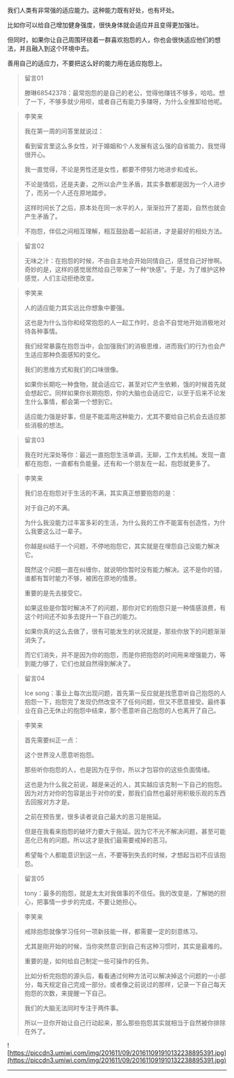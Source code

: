我们人类有非常强的适应能力。这种能力既有好处，也有坏处。

比如你可以给自己增加健身强度，很快身体就会适应并且变得更加强壮。

但同时，如果你让自己周围环绕着一群喜欢抱怨的人，你也会很快适应他们的想法，并且融入到这个环境中去。

善用自己的适应力，不要把这么好的能力用在适应抱怨上。

> 留言01
> 
> 滕琳68542378：最常抱怨的是自己的老公，觉得他赚钱不够多，哈哈。想了一下，不够多就少用呗，或者自己有能力多赚呀，为什么全推卸给他呢。

> 李笑来
> 
> 我在第一周的问答里就说过：
> 
> 看到留言里这么多女性，对于婚姻和个人发展有这么强的自省能力，我觉得很开心。
> 
> 我一直觉得，不论是男性还是女性，都要不停努力地进步和成长。
> 
> 不论是情侣，还是夫妻，之所以会产生矛盾，其实多数都是因为一个人进步了，而另一个人还在原地踏步。
> 
> 这样时间长了之后，原本处在同一水平的人，渐渐拉开了差距，自然也就会产生矛盾了。
> 
> 不抱怨，伴侣之间相互理解，相互鼓励着一起前进，才是最好的相处方法。

> 留言02
> 
> 无味之汁：在抱怨的时候，不由自主地会开始同情自己，感觉自己好惨啊。奇妙的是，这样的感觉居然给自己带来了一种“快感”。于是，为了维护这种感觉，人们主动拒绝改变。

> 李笑来
> 
> 人的适应能力其实远比你想象中要强。
> 
> 这也是为什么当你和经常抱怨的人一起工作时，总会不自觉地开始消极地对待各种事情。
> 
> 我们经常暴露在抱怨当中，会加强我们的消极思维，进而我们的行为也会产生适应那种负面感知的变化。
> 
> 我们的思维方式和我们的口味很像。
> 
> 如果你长期吃一种食物，就会适应它，甚至对它产生依赖，饿的时候首先就会想起它。同样如果你长期抱怨，你的大脑也会适应它，以至于后来不论发生什么事情，都会第一个想到它。
> 
> 适应能力强是好事，但是不能滥用这种能力，尤其不要给自己机会去适应那些消极的想法。

> 留言03
> 
> 我在时光深处等你：最近一直抱怨生活单调，无聊，工作太机械。发现一直都在抱怨，一直都有负能量。还有和一个朋友在一起，抱怨就更多了。

> 李笑来
> 
> 我们总在抱怨对于生活的不满，其实真正想要抱怨的是：
> 
> 对于自己的不满。
> 
> 为什么我没能力过丰富多彩的生活，为什么我的工作不能富有创造性，为什么我要这么过一辈子。
> 
> 你越是纠结于一个问题，不停地抱怨它，其实就是在埋怨自己没能力解决它。
> 
> 既然这个问题一直在纠缠你，就说明你暂时没有能力解决。这不是你的错，谁都有暂时能力不够，被困在原地的情景。
> 
> 重要的是先去接受它。
> 
> 如果这些是你暂时解决不了的问题，那你对它的抱怨只是一种情感浪费，有这个时间还不如多去提升一下自己的能力。
> 
> 如果你真的这么去做了，很有可能发生的状况就是，那些你放下的问题渐渐消失了。
> 
> 而它们消失，并不是因为你的抱怨，而是你把抱怨的时间用来增强能力，等到能力够了，它们也就自然得到解决了。

> 留言04
> 
> Ice song：事业上每次出现问题，首先第一反应就是找愿意听自己抱怨的人抱怨一下，抱怨完了发现仍然改变不了任何问题，但又不愿意接受。最终事业在自己无休止的抱怨中结束，那个愿意听自己抱怨的人也离开了自己。

> 李笑来
> 
> 首先需要纠正一点：
> 
> 这个世界没人愿意听抱怨。
> 
> 那些听你抱怨的人，也是因为在乎你，所以才包容你的这些负面情绪。
> 
> 这也是为什么我之前说，越是亲近的人，其实越应该克制一下自己的抱怨。因为对方对你的包容是出于对你的爱，那我们自然也最好用积极乐观的东西去回报对方才是。
> 
> 之前在预告里，很多读者说自己最大的恶习是拖延。
> 
> 但是在我看来抱怨的破坏力要大于拖延。因为它不光不解决问题，甚至可能恶化已有的问题。所以这才是我们最需要戒掉的恶习。
> 
> 希望每个人都能意识到这一点，不要等到失去的时候，才想起当初不应该抱怨。

> 留言05
> 
> tony：最多的抱怨，就是太太对我做事的不信任。我的改变是，了解她的担心，把事情一步步的完成，不要让她担心。

> 李笑来
> 
> 戒除抱怨就像学习任何一项新技能一样，都需要一定的刻意练习。
> 
> 尤其是刚开始的时候，当你突然意识到自己有这种习惯时，其实是最难的。
> 
> 重要的是，如何给自己制定一些可操作的任务。
> 
> 比如分析完抱怨的源头后，看看通过何种方法可以解决掉这个问题的一小部分，每天规定自己完成一部分。或者像之前说过的那样，记录一下自己每天抱怨的次数，来提醒一下自己。
> 
> 我们的大脑无法同时专注于两件事。
> 
> 所以一旦你开始让自己行动起来，那么那些抱怨其实就相当于自然被你排除在外了。

![https://piccdn3.umiwi.com/img/201611/09/201611091910132238895391.jpg](https://piccdn3.umiwi.com/img/201611/09/201611091910132238895391.jpg)

---

